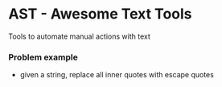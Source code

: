 # AST - Awesome Text Tools
Tools to automate manual actions with text
### Problem example
- given a string, replace all inner quotes with escape quotes
